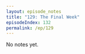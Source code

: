 ```yaml
---
layout: episode_notes
title: "129: The Final Week"
episodeIndex: 132
permalink: /ep/129
---
```

No notes yet.
